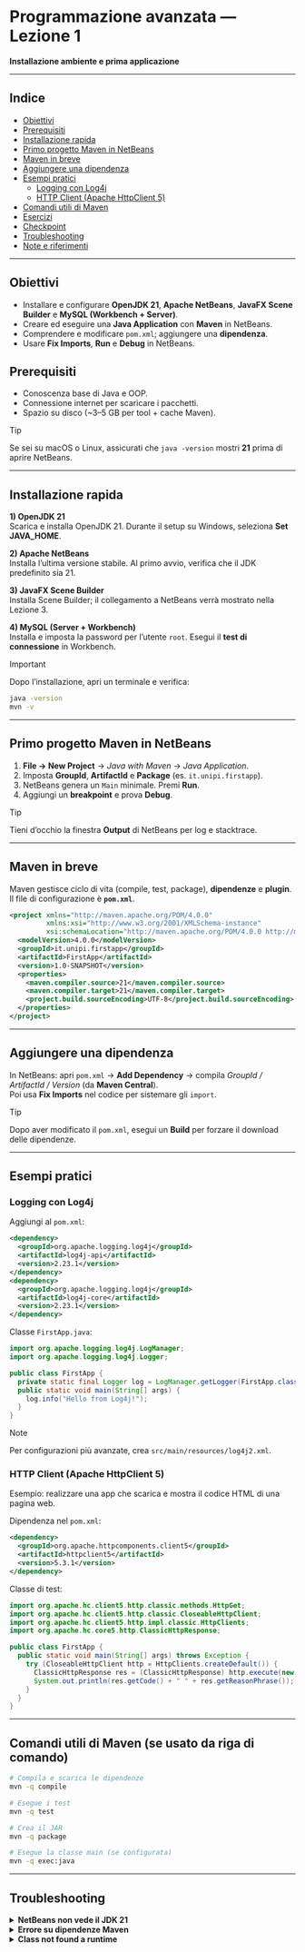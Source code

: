 # Programmazione avanzata — Lezione 1
**Installazione ambiente e prima applicazione**  


---

## Indice
- [Obiettivi](#obiettivi)
- [Prerequisiti](#prerequisiti)
- [Installazione rapida](#installazione-rapida)
- [Primo progetto Maven in NetBeans](#primo-progetto-maven-in-netbeans)
- [Maven in breve](#maven-in-breve)
- [Aggiungere una dipendenza](#aggiungere-una-dipendenza)
- [Esempi pratici](#esempi-pratici)
  - [Logging con Log4j](#logging-con-log4j)
  - [HTTP Client (Apache HttpClient 5)](#http-client-apache-httpclient-5)
- [Comandi utili di Maven](#comandi-utili-di-maven)
- [Esercizi](#esercizi)
- [Checkpoint](#checkpoint)
- [Troubleshooting](#troubleshooting)
- [Note e riferimenti](#note-e-riferimenti)

---

## Obiettivi
- Installare e configurare **OpenJDK 21**, **Apache NetBeans**, **JavaFX Scene Builder** e **MySQL (Workbench + Server)**.
- Creare ed eseguire una **Java Application** con **Maven** in NetBeans.
- Comprendere e modificare `pom.xml`; aggiungere una **dipendenza**.
- Usare **Fix Imports**, **Run** e **Debug** in NetBeans.

## Prerequisiti
- Conoscenza base di Java e OOP.
- Connessione internet per scaricare i pacchetti.
- Spazio su disco (~3–5 GB per tool + cache Maven).

> [!TIP]
> Se sei su macOS o Linux, assicurati che `java -version` mostri **21** prima di aprire NetBeans.

---

## Installazione rapida
**1) OpenJDK 21**  
Scarica e installa OpenJDK 21. Durante il setup su Windows, seleziona **Set JAVA_HOME**.

**2) Apache NetBeans**  
Installa l’ultima versione stabile. Al primo avvio, verifica che il JDK predefinito sia 21.

**3) JavaFX Scene Builder**  
Installa Scene Builder; il collegamento a NetBeans verrà mostrato nella Lezione 3.

**4) MySQL (Server + Workbench)**  
Installa e imposta la password per l’utente `root`. Esegui il **test di connessione** in Workbench. 

> [!IMPORTANT]
> Dopo l’installazione, apri un terminale e verifica:
>
> ```bash
> java -version
> mvn -v
> ```

---

## Primo progetto Maven in NetBeans
1. **File → New Project** → *Java with Maven* → *Java Application*.
2. Imposta **GroupId**, **ArtifactId** e **Package** (es. `it.unipi.firstapp`).
3. NetBeans genera un `Main` minimale. Premi **Run**.
4. Aggiungi un **breakpoint** e prova **Debug**.

> [!TIP]
> Tieni d’occhio la finestra **Output** di NetBeans per log e stacktrace.

---

## Maven in breve
Maven gestisce ciclo di vita (compile, test, package), **dipendenze** e **plugin**.  
Il file di configurazione è **`pom.xml`**.

```xml
<project xmlns="http://maven.apache.org/POM/4.0.0"
         xmlns:xsi="http://www.w3.org/2001/XMLSchema-instance"
         xsi:schemaLocation="http://maven.apache.org/POM/4.0.0 http://maven.apache.org/xsd/maven-4.0.0.xsd">
  <modelVersion>4.0.0</modelVersion>
  <groupId>it.unipi.firstapp</groupId>
  <artifactId>FirstApp</artifactId>
  <version>1.0-SNAPSHOT</version>
  <properties>
    <maven.compiler.source>21</maven.compiler.source>
    <maven.compiler.target>21</maven.compiler.target>
    <project.build.sourceEncoding>UTF-8</project.build.sourceEncoding>
  </properties>
</project>
```

---

## Aggiungere una dipendenza
In NetBeans: apri `pom.xml` → **Add Dependency** → compila *GroupId / ArtifactId / Version* (da **Maven Central**).  
Poi usa **Fix Imports** nel codice per sistemare gli `import`.

> [!TIP]
> Dopo aver modificato il `pom.xml`, esegui un **Build** per forzare il download delle dipendenze.

---

## Esempi pratici

### Logging con Log4j
Aggiungi al `pom.xml`:
```xml
<dependency>
  <groupId>org.apache.logging.log4j</groupId>
  <artifactId>log4j-api</artifactId>
  <version>2.23.1</version>
</dependency>
<dependency>
  <groupId>org.apache.logging.log4j</groupId>
  <artifactId>log4j-core</artifactId>
  <version>2.23.1</version>
</dependency>
```
Classe `FirstApp.java`:
```java
import org.apache.logging.log4j.LogManager;
import org.apache.logging.log4j.Logger;

public class FirstApp {
  private static final Logger log = LogManager.getLogger(FirstApp.class);
  public static void main(String[] args) {
    log.info("Hello from Log4j!");
  }
}
```

> [!NOTE]
> Per configurazioni più avanzate, crea `src/main/resources/log4j2.xml`.

### HTTP Client (Apache HttpClient 5)
Esempio: realizzare una app che scarica e mostra il codice HTML di una pagina web.

Dipendenza nel `pom.xml`:
```xml
<dependency>
  <groupId>org.apache.httpcomponents.client5</groupId>
  <artifactId>httpclient5</artifactId>
  <version>5.3.1</version>
</dependency>
```
Classe di test:
```java
import org.apache.hc.client5.http.classic.methods.HttpGet;
import org.apache.hc.client5.http.classic.CloseableHttpClient;
import org.apache.hc.client5.http.impl.classic.HttpClients;
import org.apache.hc.core5.http.ClassicHttpResponse;

public class FirstApp {
  public static void main(String[] args) throws Exception {
    try (CloseableHttpClient http = HttpClients.createDefault()) {
      ClassicHttpResponse res = (ClassicHttpResponse) http.execute(new HttpGet("https://example.org"));
      System.out.println(res.getCode() + " " + res.getReasonPhrase());
    }
  }
}
```

---

## Comandi utili di Maven (se usato da riga di comando)
```bash
# Compila e scarica le dipendenze
mvn -q compile

# Esegue i test
mvn -q test

# Crea il JAR
mvn -q package

# Esegue la classe main (se configurata)
mvn -q exec:java
```

---

## Troubleshooting
<details>
  <summary><strong>NetBeans non vede il JDK 21</strong></summary>
  In **Tools → Java Platforms**, aggiungi manualmente la cartella del JDK 21.
</details>

<details>
  <summary><strong>Errore su dipendenze Maven</strong></summary>
  Esegui un <code>mvn -U clean package</code> per forzare l'aggiornamento della cache.
</details>

<details>
  <summary><strong>Class not found a runtime</strong></summary>
  Controlla che il plugin <code>exec-maven-plugin</code> sia configurato o crea una configurazione di esecuzione in NetBeans.
</details>

